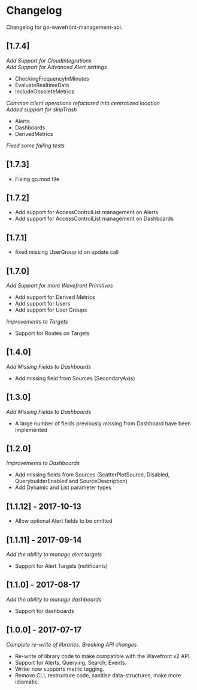 # Changelog

Changelog for go-wavefront-management-api.

## [1.7.4]
*Add Support for CloudIntegrations*  
*Add Support for Advanced Alert settings*

- CheckingFrequencyInMinutes
- EvaluateRealtimeData
- IncludeObsoleteMetrics

*Common client operations refactored into centralized location*  
*Added support for skipTrash*

- Alerts
- Dashboards
- DerivedMetrics

*Fixed some failing tests*

## [1.7.3]

- Fixing go.mod file 

## [1.7.2]

- Add support for AccessControlList management on Alerts
- Add support for AccessControlList management on Dashboards

## [1.7.1]

- fixed missing UserGroup id on update call

## [1.7.0]

*Add Support for more Wavefront Primitives*

- Add support for Derived Metrics
- Add support for Users
- Add support for User Groups

*Improvements to Targets*

- Support for Routes on Targets

## [1.4.0]

*Add Missing Fields to Dashboards*

- Add missing field from Sources (SecondaryAxis)

## [1.3.0]

*Add Missing Fields to Dashboards*

- A large number of fields previously missing from Dashboard have been implemented

## [1.2.0]

*Improvements to Dashboards*

- Add missing fields from Sources (ScatterPlotSource, Disabled, QuerybuilderEnabled and SourceDescription)
- Add Dynamic and List parameter types

## [1.1.12] - 2017-10-13

- Allow optional Alert fields to be omitted

## [1.1.11] - 2017-09-14

*Add the ability to manage alert targets*

- Support for Alert Targets (notificants)

## [1.1.0] - 2017-08-17

*Add the ability to manage dashboards*

- Support for dashboards

## [1.0.0] - 2017-07-17

*Complete re-write of libraries. Breaking API changes*

- Re-write of library code to make compatible with the Wavefront v2 API.
- Support for Alerts, Querying, Search, Events.
- Writer now supports metric tagging.
- Remove CLI, restructure code, sanitise data-structures, make more idiomatic.
